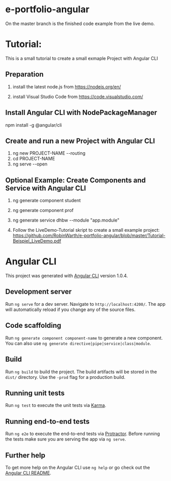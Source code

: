 
# e-portfolio-angular

On the master branch is the finished code example from the live demo.

# Tutorial:

This is a small tutorial to create a small exmaple Project with Angular CLI

## Preparation

1. install the latest node.js from https://nodejs.org/en/

2. install Visual Studio Code from https://code.visualstudio.com/

## Install Angular CLI with NodePackageManager

npm install -g @angular/cli

## Create and run a new Project with Angular CLI

1. ng new PROJECT-NAME --routing
2. cd PROJECT-NAME
3. ng serve --open

## Optional Example: Create Components and Service with Angular CLI

1. ng generate component student
2. ng generate component prof
3. ng generate service dhbw --module "app.module"

4. Follow the LiveDemo-Tutorial skript to create a small example project: https://github.com/RobinWarth/e-portfolio-angular/blob/master/Tutorial-Beispiel_LiveDemo.pdf


# Angular CLI

This project was generated with [Angular CLI](https://github.com/angular/angular-cli) version 1.0.4.

## Development server

Run `ng serve` for a dev server. Navigate to `http://localhost:4200/`. The app will automatically reload if you change any of the source files.

## Code scaffolding

Run `ng generate component component-name` to generate a new component. You can also use `ng generate directive|pipe|service|class|module`.

## Build

Run `ng build` to build the project. The build artifacts will be stored in the `dist/` directory. Use the `-prod` flag for a production build.

## Running unit tests

Run `ng test` to execute the unit tests via [Karma](https://karma-runner.github.io).

## Running end-to-end tests

Run `ng e2e` to execute the end-to-end tests via [Protractor](http://www.protractortest.org/).
Before running the tests make sure you are serving the app via `ng serve`.

## Further help

To get more help on the Angular CLI use `ng help` or go check out the [Angular CLI README](https://github.com/angular/angular-cli/blob/master/README.md).
